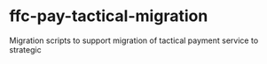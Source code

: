 # ffc-pay-tactical-migration
Migration scripts to support migration of tactical payment service to strategic
